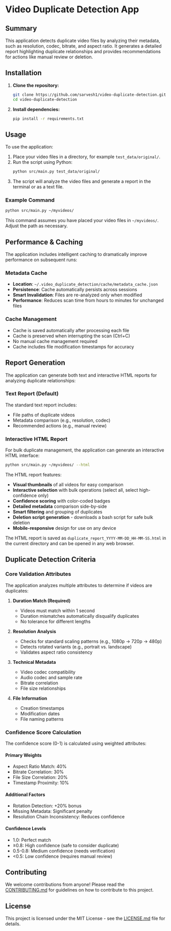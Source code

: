 # Video Duplicate Detection App

## Summary
This application detects duplicate video files by analyzing their metadata, such as resolution, codec, bitrate, and aspect ratio. It generates a detailed report highlighting duplicate relationships and provides recommendations for actions like manual review or deletion.

## Installation
1. **Clone the repository:**
   ```bash
   git clone https://github.com/sarvesh1/video-duplicate-detection.git
   cd video-duplicate-detection
   ```
2. **Install dependencies:**
   ```bash
   pip install -r requirements.txt
   ```

## Usage
To use the application:
1. Place your video files in a directory, for example `test_data/original/`.
2. Run the script using Python:
   ```bash
   python src/main.py test_data/original/
   ```
3. The script will analyze the video files and generate a report in the terminal or as a text file.

### Example Command
```bash
python src/main.py ~/myvideos/
```
This command assumes you have placed your video files in `~/myvideos/`. Adjust the path as necessary.

## Performance & Caching
The application includes intelligent caching to dramatically improve performance on subsequent runs:

### Metadata Cache
- **Location**: `~/.video_duplicate_detection/cache/metadata_cache.json`
- **Persistence**: Cache automatically persists across sessions
- **Smart Invalidation**: Files are re-analyzed only when modified
- **Performance**: Reduces scan time from hours to minutes for unchanged files

### Cache Management
- Cache is saved automatically after processing each file
- Cache is preserved when interrupting the scan (Ctrl+C)
- No manual cache management required
- Cache includes file modification timestamps for accuracy

## Report Generation
The application can generate both text and interactive HTML reports for analyzing duplicate relationships:

### Text Report (Default)
The standard text report includes:
- File paths of duplicate videos
- Metadata comparison (e.g., resolution, codec)
- Recommended actions (e.g., manual review)

### Interactive HTML Report
For bulk duplicate management, the application can generate an interactive HTML interface:
```bash
python src/main.py ~/myvideos/ --html
```

The HTML report features:
- **Visual thumbnails** of all videos for easy comparison
- **Interactive selection** with bulk operations (select all, select high-confidence only)
- **Confidence scoring** with color-coded badges
- **Detailed metadata** comparison side-by-side
- **Smart filtering** and grouping of duplicates
- **Deletion script generation** - downloads a bash script for safe bulk deletion
- **Mobile-responsive** design for use on any device

The HTML report is saved as `duplicate_report_YYYY-MM-DD_HH-MM-SS.html` in the current directory and can be opened in any web browser.

## Duplicate Detection Criteria

### Core Validation Attributes
The application analyzes multiple attributes to determine if videos are duplicates:

1. **Duration Match (Required)**
   - Videos must match within 1 second
   - Duration mismatches automatically disqualify duplicates
   - No tolerance for different lengths

2. **Resolution Analysis**
   - Checks for standard scaling patterns (e.g., 1080p → 720p → 480p)
   - Detects rotated variants (e.g., portrait vs. landscape)
   - Validates aspect ratio consistency

3. **Technical Metadata**
   - Video codec compatibility
   - Audio codec and sample rate
   - Bitrate correlation
   - File size relationships

4. **File Information**
   - Creation timestamps
   - Modification dates
   - File naming patterns

### Confidence Score Calculation
The confidence score (0-1) is calculated using weighted attributes:

#### Primary Weights
- Aspect Ratio Match: 40%
- Bitrate Correlation: 30%
- File Size Correlation: 20%
- Timestamp Proximity: 10%

#### Additional Factors
- Rotation Detection: +20% bonus
- Missing Metadata: Significant penalty
- Resolution Chain Inconsistency: Reduces confidence

#### Confidence Levels
- 1.0: Perfect match
- ≥0.8: High confidence (safe to consider duplicate)
- 0.5-0.8: Medium confidence (needs verification)
- <0.5: Low confidence (requires manual review)

## Contributing
We welcome contributions from anyone! Please read the [CONTRIBUTING.md](https://github.com/sarvesh1/video-duplicate-detection/blob/main/CONTRIBUTING.md) for guidelines on how to contribute to this project.

## License
This project is licensed under the MIT License - see the [LICENSE.md](https://github.com/sarvesh1/video-duplicate-detection/blob/main/LICENSE.md) file for details.